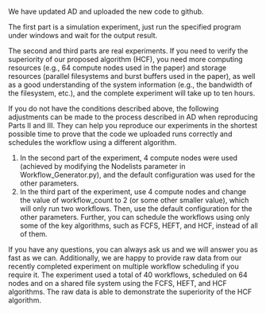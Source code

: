 We have updated AD and uploaded the new code to github.

The first part is a simulation experiment, just run the specified program under windows and wait for the output result.

The second and third parts are real experiments. If you need to verify the superiority of our proposed algorithm (HCF), you need more computing resources (e.g., 64 compute nodes used in the paper) and storage resources (parallel filesystems and burst buffers used in the paper), as well as a good understanding of the system information (e.g., the bandwidth of the filesystem, etc.), and the complete experiment will take up to ten hours.

If you do not have the conditions described above, the following adjustments can be made to the process described in AD when reproducing Parts II and III. They can help you reproduce our experiments in the shortest possible time to prove that the code we uploaded runs correctly and schedules the workflow using a different algorithm.

1. In the second part of the experiment, 4 compute nodes were used (achieved by modifying the Nodelists parameter in Workflow_Generator.py), and the default configuration was used for the other parameters.
2. In the third part of the experiment, use 4 compute nodes and change the value of workflow_count to 2 (or some other smaller value), which will only run two workflows. Then, use the default configuration for the other parameters. Further, you can schedule the workflows using only some of the key algorithms, such as FCFS, HEFT, and HCF, instead of all of them.

If you have any questions, you can always ask us and we will answer you as fast as we can. Additionally, we are happy to provide raw data from our recently completed experiment on multiple workflow scheduling if you require it. The experiment used a total of 40 workflows, scheduled on 64 nodes and on a shared file system using the FCFS, HEFT, and HCF algorithms. The raw data is able to demonstrate the superiority of the HCF algorithm.
